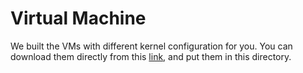 # Virtual Machine
We built the VMs with different kernel configuration for you. You can download them directly from this [link](https://uofi.box.com/s/vkv3xlghfcp2foqtywladnnnpj9q7dm5), and put them in this directory.
